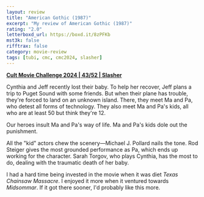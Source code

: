 ```yaml
---
layout: review
title: "American Gothic (1987)"
excerpt: "My review of American Gothic (1987)"
rating: "2.0"
letterboxd_url: https://boxd.it/8zPFKb
mst3k: false
rifftrax: false
category: movie-review
tags: [tubi, cmc, cmc2024, slasher]
---
```


<b><a href="https://boxd.it/rIGbC/detail" target="_blank" rel="noopener">Cult Movie Challenge 2024 | 43/52 | Slasher</a></b>

Cynthia and Jeff recently lost their baby. To help her recover, Jeff plans a trip to Puget Sound with some friends. But when their plane has trouble, they're forced to land on an unknown island. There, they meet Ma and Pa, who detest all forms of technology. They also meet Ma and Pa's kids, all who are at least 50 but think they're 12.

Our heroes insult Ma and Pa's way of life. Ma and Pa's kids dole out the punishment.

All the "kid" actors chew the scenery—Michael J. Pollard nails the tone. Rod Steiger gives the most grounded performance as Pa, which ends up working for the character. Sarah Torgov, who plays Cynthia, has the most to do, dealing with the traumatic death of her baby.

I had a hard time being invested in the movie when it was diet <i>Texas Chainsaw Massacre</i>. I enjoyed it more when it ventured towards <i>Midsommar</i>. If it got there sooner, I'd probably like this more.
